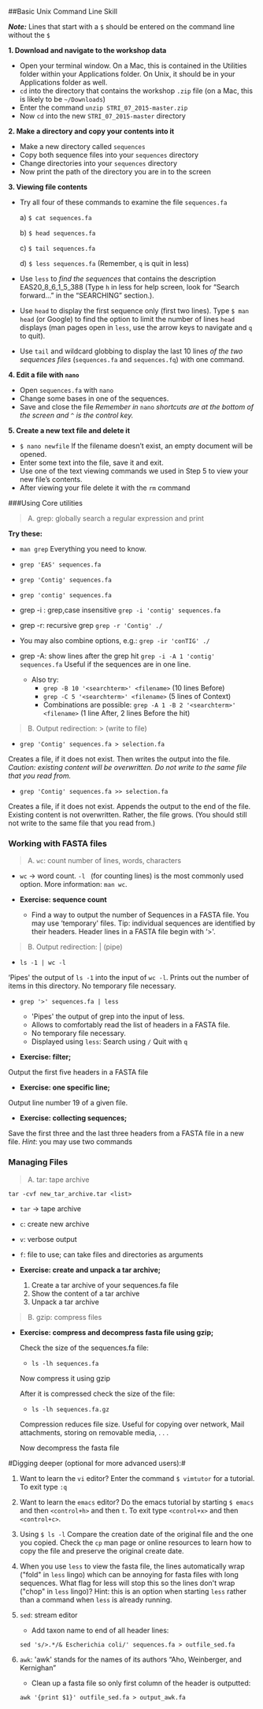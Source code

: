 ##Basic Unix Command Line Skill

***Note:*** Lines that start with a `$` should be entered on the command line without the  `$`

**1. Download and navigate to the workshop data**

- Open your terminal window. On a Mac, this is contained in the Utilities folder within your Applications folder. On Unix, it should be in your Applications folder as well.
- `cd` into the directory that contains the workshop `.zip` file (on a Mac, this is likely to be `~/Downloads`)
- Enter the command `unzip STRI_07_2015-master.zip`
- Now `cd` into the new `STRI_07_2015-master` directory

**2. Make a directory and copy your contents into it**

- Make a new directory called `sequences`
- Copy both sequence files into your `sequences` directory
- Change directories into your `sequences` directory
- Now print the path of the directory you are in to the screen

**3. Viewing file contents**

- Try all four of these commands to examine the file `sequences.fa`
    
    a)  `$ cat sequences.fa`
    
    b)  `$ head sequences.fa`
    
    c)  `$ tail sequences.fa`
    
    d)  `$ less sequences.fa`   (Remember, `q` is quit in less)
    
- Use `less` to *find the sequences* that contains the description EAS20\_8\_6\_1\_5_388 (Type `h` in less for help screen, look for “Search forward…” in the “SEARCHING” section.).
    
- Use `head` to display the first sequence only (first two lines). Type `$ man head` (or Google) to find the option to limit the number of lines `head` displays (man pages open in `less`, use the arrow keys to navigate and `q` to quit).
    
- Use `tail` and wildcard globbing to display the last 10 lines *of the two sequences files* (`sequences.fa` and `sequences.fq`) with one command.

**4. Edit a file with `nano`**

- Open `sequences.fa` with `nano`
- Change some bases in one of the sequences.
- Save and close the file
*Remember in* `nano` *shortcuts are at the bottom of the screen and* `^` *is the control key.*

**5. Create a new text file and delete it**

- `$ nano newfile` If the filename doesn’t exist, an empty document will be opened.
- Enter some text into the file, save it and exit.
- Use one of the text viewing commands we used in Step 5 to view your new file’s contents.
- After viewing your file delete it with the `rm` command

###Using Core utilities

> A. grep: globally search a regular expression and print

**Try these:**

- `man grep`
Everything you need to know.

- `grep 'EAS' sequences.fa`
- `grep 'Contig' sequences.fa`
- `grep 'contig' sequences.fa`

- grep -i : grep,case insensitive
`grep -i 'contig' sequences.fa`

- grep -r: recursive grep
`grep -r 'Contig' ./`

- You may also combine options, e.g.:
`grep -ir 'conTIG' ./`

- grep -A: show lines after the grep hit
`grep -i -A 1 'contig' sequences.fa` Useful if the sequences are in one line.

    - Also try:
        - `grep -B 10 '<searchterm>' <filename>` (10 lines Before)
        - `grep -C 5 '<searchterm>' <filename>` (5 lines of Context)
        - Combinations are possible: `grep -A 1 -B 2 '<searchterm>' <filename>` (1 line After, 2 lines Before the hit)

>   B. Output redirection: > (write to file)

- `grep 'Contig' sequences.fa > selection.fa`

Creates a file, if it does not exist.
Then writes the output into the file. *Caution: existing content will be overwritten. Do not write to the same file that you read from.*

- `grep 'Contig' sequences.fa >> selection.fa`

Creates a file, if it does not exist.
Appends the output to the end of the file.
Existing content is not overwritten. Rather, the file grows. (You should still not write to the same file that you read from.)

### Working with FASTA files

>   A. `wc`: count number of lines, words, characters

- `wc` → word count. `-l ` (for counting lines) is the most commonly used option. More information: `man wc`.

- **Exercise: sequence count**

    - Find a way to output the number of Sequences in a FASTA file.
You may use ‘temporary' files.
Tip: individual sequences are identified by their headers. Header lines in a FASTA file begin with ‘>'.

> B. Output redirection: | (pipe)

- `ls -1 | wc -l`

‘Pipes' the output of  `ls -1` into the input of `wc -l`. Prints out the number of items in this directory.
No temporary file necessary.

- `grep '>' sequences.fa | less`
    - 'Pipes' the output of grep into the input of less.
    - Allows to comfortably read the list of headers in a FASTA file.
    - No temporary file necessary.
    - Displayed using `less`:
Search using `/`
Quit with `q`

- **Exercise: filter;**

Output the first five headers in a FASTA file

- **Exercise: one specific line;**

Output line number 19 of a given file.

- **Exercise: collecting sequences;**

Save the first three and the last three headers from a FASTA file in a new file.
_Hint_: you may use two commands


### Managing Files

> A. tar: tape archive

`tar -cvf new_tar_archive.tar <list>`

- `tar` → tape archive
- `c`: create new archive
- `v`: verbose output
- `f`: file to use; can take files and directories as arguments

- **Exercise: create and unpack a tar archive;**

    1. Create a tar archive of your sequences.fa file
    2. Show the content of a tar archive
    3. Unpack a tar archive

> B. gzip: compress files

- **Exercise: compress and decompress fasta file using gzip;**

    Check the size of the sequences.fa file:
    - `ls -lh sequences.fa`
    
    Now compress it using gzip
    
    After it is compressed check the size of the file:
    - `ls -lh sequences.fa.gz`

    Compression reduces file size. Useful for copying over network, Mail attachments, storing on removable media, . . .

    Now decompress the fasta file



#Digging deeper (optional for more advanced users):#
1.  Want to learn the `vi` editor? Enter the command `$ vimtutor` for a tutorial. To exit type `:q`
2.  Want to learn the `emacs` editor? Do the emacs tutorial by starting `$ emacs` and then `<control+h>` and then `t`. To exit type `<control+x>` and then `<control+c>`.
3.  Using  `$ ls -l` Compare the creation date of the original file and the one you copied. Check the `cp` man page or online resources to learn how to copy the file and preserve the original create date.
4.  When you use `less` to view the fasta file, the lines automatically wrap ("fold" in `less` lingo) which can be annoying for fasta files with long sequences. What flag for less will stop this so the lines don't wrap ("chop" in `less` lingo)? Hint: this is an option when starting `less` rather than a command when `less` is already running.
5. `sed`: stream editor

    - Add taxon name to end of all header lines:

    `sed 's/>.*/& Escherichia coli/' sequences.fa > outfile_sed.fa`

6. `awk`: 'awk' stands for the names of its authors “Aho, Weinberger, and Kernighan”
    
    - Clean up a fasta file so only first column of the header is outputted:

    `awk '{print $1}' outfile_sed.fa > output_awk.fa`